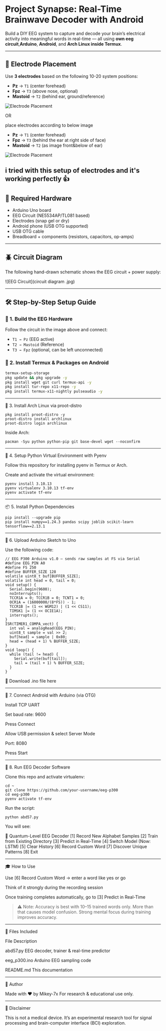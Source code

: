 # Project Synapse: Real-Time Brainwave Decoder with Android

Build a DIY EEG system to capture and decode your brain’s electrical activity into meaningful words in real-time — all using **own eeg circuit**,**Arduino**, **Android**, and **Arch Linux inside Termux**.

---

## 📸 Electrode Placement

Use **3 electrodes** based on the following 10-20 system positions:

- **Pz** → `T1` (center forehead)
- **Fpz** → `T3` (above nose, optional)
- **Mastoid** → `T2` (behind ear, ground/reference)

![Electrode Placement](e.jpeg)

OR

place electrodes according to below image 

- **Pz** → `T1` (center forehead)
- **Fpz** → `T3` (behind the ear at right side of face)
- **Mastoid** → `T2` (as image front&below of ear)

![Electrode Placement](electrodes.png)

i tried with this setup of electrodes and it's working perfectly 👍
---

## 🧰 Required Hardware

- Arduino Uno board  
- EEG Circuit (NE5534AP/TL081 based)  
- Electrodes (snap gel or dry)  
- Android phone (USB OTG supported)  
- USB OTG cable  
- Breadboard + components (resistors, capacitors, op-amps)

---

## 🪲 Circuit Diagram

The following hand-drawn schematic shows the EEG circuit + power supply:

![EEG Circuit](circuit diagram .jpg)

---

## 🛠️ Step-by-Step Setup Guide

### 🔌 1. **Build the EEG Hardware**
Follow the circuit in the image above and connect:

- `T1 → Pz` (EEG active)
- `T2 → Mastoid` (Reference)
- `T3 → Fpz` (optional, can be left unconnected)

### 📱 2. **Install Termux & Packages on Android**

```bash
termux-setup-storage
pkg update && pkg upgrade -y
pkg install wget git curl termux-api -y
pkg install tur-repo x11-repo -y
pkg install termux-x11-nightly pulseaudio -y
```

---

🐧 3. Install Arch Linux via proot-distro
```
pkg install proot-distro -y
proot-distro install archlinux
proot-distro login archlinux
```

Inside Arch:
```
pacman -Syu python python-pip git base-devel wget --noconfirm
```

---

🧪 4. Setup Python Virtual Environment with Pyenv

Follow this repository for installing pyenv in Termux or Arch.

Create and activate the virtual environment:
```
pyenv install 3.10.13
pyenv virtualenv 3.10.13 tf-env
pyenv activate tf-env
```

---

📦 5. Install Python Dependencies
```
pip install --upgrade pip
pip install numpy==1.24.3 pandas scipy joblib scikit-learn tensorflow==2.13.1
```

---

🔌 6. Upload Arduino Sketch to Uno

Use the following code:
```
// EEG P300 Arduino v1.0 — sends raw samples at FS via Serial
#define EEG_PIN A0
#define FS 250
#define BUFFER_SIZE 128
volatile uint8_t buf[BUFFER_SIZE];
volatile int head = 0, tail = 0;
void setup() {
  Serial.begin(9600);
  noInterrupts();
  TCCR1A = 0; TCCR1B = 0; TCNT1 = 0;
  OCR1A = (16000000/(8*FS)) - 1;
  TCCR1B |= (1 << WGM12) | (1 << CS11);
  TIMSK1 |= (1 << OCIE1A);
  interrupts();
}
ISR(TIMER1_COMPA_vect) {
  int val = analogRead(EEG_PIN);
  uint8_t sample = val >> 2;
  buf[head] = sample | 0x80;
  head = (head + 1) % BUFFER_SIZE;
}
void loop() {
  while (tail != head) {
    Serial.write(buf[tail]);
    tail = (tail + 1) % BUFFER_SIZE;
  }
}
```


📄 Download .ino file here


---

📲 7. Connect Android with Arduino (via OTG)

Install TCP UART

Set baud rate: 9600

Press Connect

Allow USB permission & select Server Mode

Port: 8080

Press Start



---

🧠 8. Run EEG Decoder Software

Clone this repo and activate virtualenv:
```
cd ~
git clone https://github.com/your-username/eeg-p300
cd eeg-p300
pyenv activate tf-env
```

Run the script:
```
python abd57.py
```

You will see:

🧬 Quantum-Level EEG Decoder
[1] Record New Alphabet Samples
[2] Train from Existing Directory
[3] Predict in Real-Time
[4] Switch Model (Now: LSTM)
[5] Clear History
[6] Record Custom Word
[7] Discover Unique Patterns
[8] Exit


---

🎓 How to Use

Use [6] Record Custom Word → enter a word like yes or go

Think of it strongly during the recording session

Once training completes automatically, go to [3] Predict in Real-Time


> ⚠️ Note: Accuracy is best with 10–15 trained words only. More than that causes model confusion. Strong mental focus during training improves accuracy.




---

📂 Files Included

File	Description

abd57.py	EEG decoder, trainer & real-time predictor

eeg_p300.ino	Arduino EEG sampling code

README.md	This documentation



---

🧠 Author

Made with ♥ by Mikey-7x
For research & educational use only.


---

🛑 Disclaimer

This is not a medical device. It’s an experimental research tool for signal processing and brain-computer interface (BCI) exploration.

